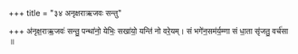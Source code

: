 +++
title = "३४ अनृक्षराऋजवः सन्तु"

+++
अ॑नृक्ष॒राऋ॒जवः॑ सन्तु॒ पन्था॑नो॒ येभिः॒ सखा॑यो॒ यन्ति॑ नो वरे॒यम्। सं भगे॑न॒सम॑र्य॒म्णा सं धा॒ता सृ॑जतु॒ वर्च॑सा ॥